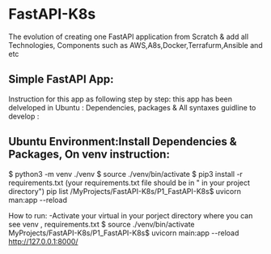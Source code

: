# FastAPI-K8s
The evolution of  creating one FastAPI application from Scratch &amp; add all Technologies, Components such as AWS,A8s,Docker,Terrafurm,Ansible and etc


Simple FastAPI App:
--------------------
Instruction for this app as following step by step:
this app has been delveloped in  Ubuntu :
Dependencies, packages &  All syntaxes guidline to develop :

Ubuntu Environment:Install Dependencies & Packages, On venv  instruction:
---------------------------------------------------------------------------
$ python3 -m venv ./venv
$ source ./venv/bin/activate
$ pip3 install -r requirements.txt (your requirements.txt file should be in  " in your project directory")
   pip list
   /MyProjects/FastAPI-K8s/P1_FastAPI-K8s$ uvicorn man:app --reload

How to run:
-Activate your virtual in your porject directory where you can see  venv , requirements.txt 
   $ source ./venv/bin/activate
   MyProjects/FastAPI-K8s/P1_FastAPI-K8s$  uvicorn main:app --reload
   http://127.0.0.1:8000/
